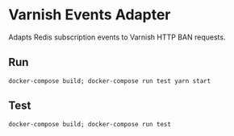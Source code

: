 # Varnish Events Adapter

Adapts Redis subscription events to Varnish HTTP BAN requests.

## Run

```
docker-compose build; docker-compose run test yarn start
```

## Test

```
docker-compose build; docker-compose run test
```